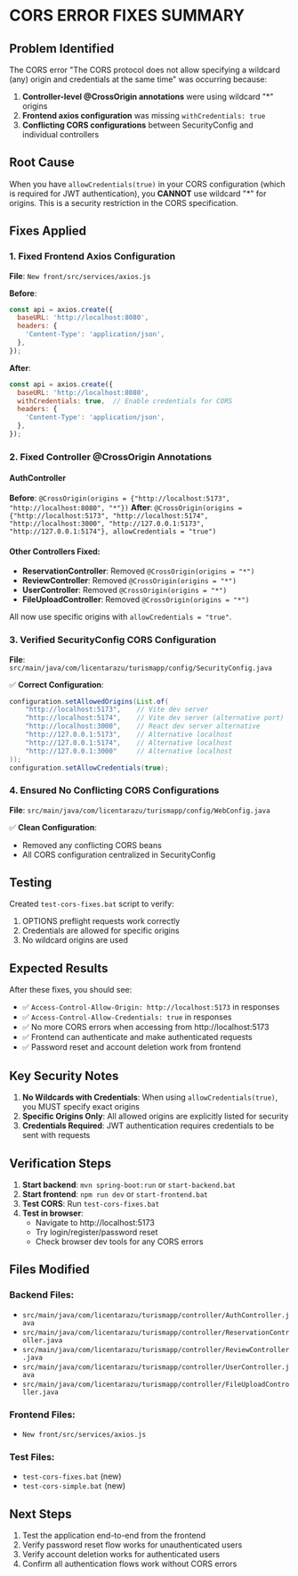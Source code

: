 # CORS ERROR FIXES SUMMARY

## Problem Identified
The CORS error "The CORS protocol does not allow specifying a wildcard (any) origin and credentials at the same time" was occurring because:

1. **Controller-level @CrossOrigin annotations** were using wildcard "*" origins
2. **Frontend axios configuration** was missing `withCredentials: true`
3. **Conflicting CORS configurations** between SecurityConfig and individual controllers

## Root Cause
When you have `allowCredentials(true)` in your CORS configuration (which is required for JWT authentication), you **CANNOT** use wildcard "*" for origins. This is a security restriction in the CORS specification.

## Fixes Applied

### 1. Fixed Frontend Axios Configuration
**File**: `New front/src/services/axios.js`

**Before**:
```javascript
const api = axios.create({
  baseURL: 'http://localhost:8080',
  headers: {
    'Content-Type': 'application/json',
  },
});
```

**After**:
```javascript
const api = axios.create({
  baseURL: 'http://localhost:8080',
  withCredentials: true,  // Enable credentials for CORS
  headers: {
    'Content-Type': 'application/json',
  },
});
```

### 2. Fixed Controller @CrossOrigin Annotations

#### AuthController
**Before**: `@CrossOrigin(origins = {"http://localhost:5173", "http://localhost:8080", "*"})`
**After**: `@CrossOrigin(origins = {"http://localhost:5173", "http://localhost:5174", "http://localhost:3000", "http://127.0.0.1:5173", "http://127.0.0.1:5174"}, allowCredentials = "true")`

#### Other Controllers Fixed:
- **ReservationController**: Removed `@CrossOrigin(origins = "*")`
- **ReviewController**: Removed `@CrossOrigin(origins = "*")`
- **UserController**: Removed `@CrossOrigin(origins = "*")`
- **FileUploadController**: Removed `@CrossOrigin(origins = "*")`

All now use specific origins with `allowCredentials = "true"`.

### 3. Verified SecurityConfig CORS Configuration
**File**: `src/main/java/com/licentarazu/turismapp/config/SecurityConfig.java`

✅ **Correct Configuration**:
```java
configuration.setAllowedOrigins(List.of(
    "http://localhost:5173",    // Vite dev server
    "http://localhost:5174",    // Vite dev server (alternative port)
    "http://localhost:3000",    // React dev server alternative
    "http://127.0.0.1:5173",    // Alternative localhost
    "http://127.0.0.1:5174",    // Alternative localhost
    "http://127.0.0.1:3000"     // Alternative localhost
));
configuration.setAllowCredentials(true);
```

### 4. Ensured No Conflicting CORS Configurations
**File**: `src/main/java/com/licentarazu/turismapp/config/WebConfig.java`

✅ **Clean Configuration**: 
- Removed any conflicting CORS beans
- All CORS configuration centralized in SecurityConfig

## Testing

Created `test-cors-fixes.bat` script to verify:
1. OPTIONS preflight requests work correctly
2. Credentials are allowed for specific origins
3. No wildcard origins are used

## Expected Results

After these fixes, you should see:
- ✅ `Access-Control-Allow-Origin: http://localhost:5173` in responses
- ✅ `Access-Control-Allow-Credentials: true` in responses  
- ✅ No more CORS errors when accessing from http://localhost:5173
- ✅ Frontend can authenticate and make authenticated requests
- ✅ Password reset and account deletion work from frontend

## Key Security Notes

1. **No Wildcards with Credentials**: When using `allowCredentials(true)`, you MUST specify exact origins
2. **Specific Origins Only**: All allowed origins are explicitly listed for security
3. **Credentials Required**: JWT authentication requires credentials to be sent with requests

## Verification Steps

1. **Start backend**: `mvn spring-boot:run` or `start-backend.bat`
2. **Start frontend**: `npm run dev` or `start-frontend.bat` 
3. **Test CORS**: Run `test-cors-fixes.bat`
4. **Test in browser**: 
   - Navigate to http://localhost:5173
   - Try login/register/password reset
   - Check browser dev tools for any CORS errors

## Files Modified

### Backend Files:
- `src/main/java/com/licentarazu/turismapp/controller/AuthController.java`
- `src/main/java/com/licentarazu/turismapp/controller/ReservationController.java`
- `src/main/java/com/licentarazu/turismapp/controller/ReviewController.java`
- `src/main/java/com/licentarazu/turismapp/controller/UserController.java`
- `src/main/java/com/licentarazu/turismapp/controller/FileUploadController.java`

### Frontend Files:
- `New front/src/services/axios.js`

### Test Files:
- `test-cors-fixes.bat` (new)
- `test-cors-simple.bat` (new)

## Next Steps

1. Test the application end-to-end from the frontend
2. Verify password reset flow works for unauthenticated users
3. Verify account deletion works for authenticated users
4. Confirm all authentication flows work without CORS errors
